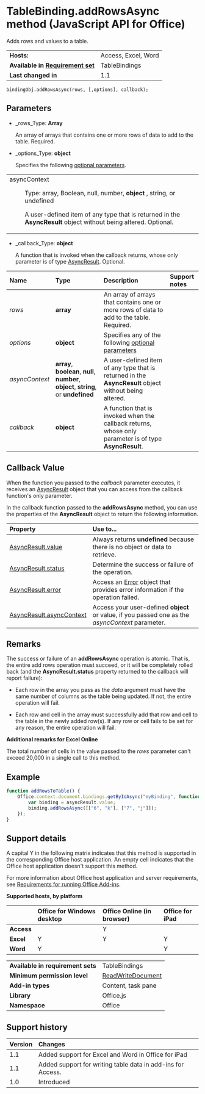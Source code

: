 
# TableBinding.addRowsAsync method (JavaScript API for Office)
Adds rows and values to a table.

|||
|:-----|:-----|
|**Hosts:**|Access, Excel, Word|
|**Available in [Requirement set](http://msdn.microsoft.com/library/6b6702f2-b0a5-46ab-a356-8dda897ca8ae%28Office.15%29.aspx)**|TableBindings|
|**Last changed in**|1.1|

```
bindingObj.addRowsAsync(rows, [,options], callback);
```


## Parameters


-  _rows_Type:  **Array**
    
    An array of arrays that contains one or more rows of data to add to the table. Required.
    
-  _options_Type: **object**
    
    Specifies the following [optional parameters](http://msdn.microsoft.com/library/7fe6bb42-3178-4d96-85f5-af5caea7b950%28Office.15%29.aspx#AsyncProgramming_OptionalParameters).
    
||
|:-----|
|<dl class="authored" xmlns:xlink="http://www.w3.org/1999/xlink" xmlns:mtps="http://msdn2.microsoft.com/mtps" xmlns:MSHelp="http://msdn.microsoft.com/mshelp" xmlns:mshelp="http://msdn.microsoft.com/mshelp" xmlns:ddue="http://ddue.schemas.microsoft.com/authoring/2003/5" xmlns:msxsl="urn:schemas-microsoft-com:xslt"><dt><span class="parameter" sdata="paramReference">asyncContext</span></dt><dd><p>Type: <span class="keyword">array</span>, <span class="keyword">Boolean</span>, <span class="keyword">null</span>, <span class="keyword">number</span>, <b>object</b> , <span class="keyword">string</span>, or <span class="keyword">undefined</span></p><p>A user-defined item of any type that is returned in the <b>AsyncResult</b>  object without being altered. Optional.</p></dd></dl>|
-  _callback_Type:  **object**
    
    A function that is invoked when the callback returns, whose only parameter is of type [AsyncResult](../../reference/shared/asyncresult.md). Optional.
    


|**Name**|**Type**|**Description**|**Support notes**|
|:-----|:-----|:-----|:-----|
| _rows_|**array**|An array of arrays that contains one or more rows of data to add to the table. Required.||
| _options_|**object**|Specifies any of the following [optional parameters](http://msdn.microsoft.com/library/7fe6bb42-3178-4d96-85f5-af5caea7b950%28Office.15%29.aspx#AsyncProgramming_OptionalParameters)||
| _asyncContext_|**array**,  **boolean**,  **null**,  **number**,  **object**, **string**, or  **undefined**|A user-defined item of any type that is returned in the  **AsyncResult** object without being altered.||
| _callback_|**object**|A function that is invoked when the callback returns, whose only parameter is of type  **AsyncResult**.||

## Callback Value

When the function you passed to the  _callback_ parameter executes, it receives an [AsyncResult](../../reference/shared/asyncresult.md) object that you can access from the callback function's only parameter.

In the callback function passed to the  **addRowsAsync** method, you can use the properties of the **AsyncResult** object to return the following information.



|**Property**|**Use to...**|
|:-----|:-----|
|[AsyncResult.value](../../reference/shared/asyncresult.value.md)|Always returns  **undefined** because there is no object or data to retrieve.|
|[AsyncResult.status](../../reference/shared/asyncresult.status.md)|Determine the success or failure of the operation.|
|[AsyncResult.error](../../reference/shared/asyncresult.error.md)|Access an [Error](../../reference/shared/error.md) object that provides error information if the operation failed.|
|[AsyncResult.asyncContext](../../reference/shared/asyncresult.asynccontext.md)|Access your user-defined  **object** or value, if you passed one as the _asyncContext_ parameter.|

## Remarks

The success or failure of an  **addRowsAsync** operation is atomic. That is, the entire add rows operation must succeed, or it will be completely rolled back (and the **AsyncResult.status** property returned to the callback will report failure):


- Each row in the array you pass as the  _data_ argument must have the same number of columns as the table being updated. If not, the entire operation will fail.
    
- Each row and cell in the array must successfully add that row and cell to the table in the newly added row(s). If any row or cell fails to be set for any reason, the entire operation will fail.
    
 **Additional remarks for Excel Online**

The total number of cells in the value passed to the  _rows_ parameter can't exceed 20,000 in a single call to this method.


## Example




```js
function addRowsToTable() {
    Office.context.document.bindings.getByIdAsync("myBinding", function (asyncResult) {
        var binding = asyncResult.value;
        binding.addRowsAsync([["6", "k"], ["7", "j"]]);
    });
}

```




## Support details


A capital Y in the following matrix indicates that this method is supported in the corresponding Office host application. An empty cell indicates that the Office host application doesn't support this method.

For more information about Office host application and server requirements, see [Requirements for running Office Add-ins](http://msdn.microsoft.com/library/67340567-bb9a-498c-96d3-3f52f28c16bc%28Office.15%29.aspx).


**Supported hosts, by platform**


||**Office for Windows desktop**|**Office Online (in browser)**|**Office for iPad**|
|:-----|:-----|:-----|:-----|
|**Access**||Y||
|**Excel**|Y|Y|Y|
|**Word**|Y||Y|

|||
|:-----|:-----|
|**Available in requirement sets**|TableBindings|
|**Minimum permission level**|[ReadWriteDocument](http://msdn.microsoft.com/library/da2efadc-4ebf-45fe-be39-397ac1eb1dbd%28Office.15%29.aspx)|
|**Add-in types**|Content, task pane|
|**Library**|Office.js|
|**Namespace**|Office|

## Support history




|**Version**|**Changes**|
|:-----|:-----|
|1.1|Added support for Excel and Word in Office for iPad|
|1.1|Added support for writing table data in add-ins for Access.|
|1.0|Introduced|
